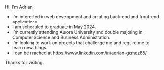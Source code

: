 Hi. I’m Adrian.
-  I’m interested in web development and creating back-end and front-end applications.
-  I am scheduled to graduate in May 2024.
-  I’m currently attending Aurora University and double majoring in Computer Science and Business Administration.
-  I’m looking to work on projects that challenge me and require me to learn new things.
- I can be reached at https://www.linkedin.com/in/adrian-gomez85/

Thanks for visiting.


